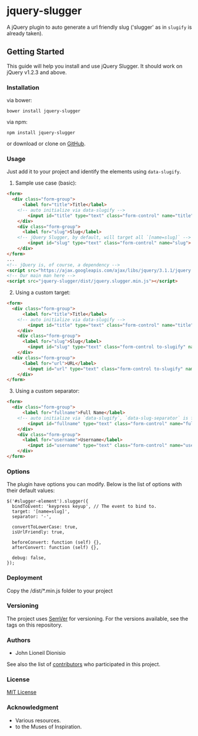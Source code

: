# jquery-slugger
A jQuery plugin to auto generate a url friendly slug ('slugger' as in `slugify` is already taken).

## Getting Started
This guide will help you install and use jQuery Slugger. It should work on jQuery v1.2.3 and above.

### Installation
via bower:
```
bower install jquery-slugger
```

via npm:
```
npm install jquery-slugger
```
or download or clone on [GitHub](https://github.com/lioneil/jquery-slugger).

### Usage
Just add it to your project and identify the elements using `data-slugify`.


1. Sample use case (basic):
```html
<form>
  <div class="form-group">
	  <label for="title">Title</label>
    <!-- auto initialize via data-slugify -->
		<input id="title" type="text" class="form-control" name="title" data-slugify>
	</div>
	<div class="form-group">
	  <label for="slug">Slug</label>
    <!-- jQuery Slugger, by default, will target all `[name=slug]` -->
		<input id="slug" type="text" class="form-control" name="slug">
	</div>
</form>
...
<!-- jQuery is, of course, a dependency -->
<script src="https://ajax.googleapis.com/ajax/libs/jquery/3.1.1/jquery.min.js"></script>
<!-- Our main man here -->
<script src="jquery-slugger/dist/jquery.slugger.min.js"></script>
```

2. Using a custom target:
```html
<form>
  <div class="form-group">
	  <label for="title">Title</label>
    <!-- auto initialize via data-slugify -->
		<input id="title" type="text" class="form-control" name="title" data-slugify=".to-slugify">
	</div>
	<div class="form-group">
	  <label for="slug">Slug</label>
		<input id="slug" type="text" class="form-control to-slugify" name="slug">
	</div>
  <div class="form-group">
	  <label for="url">URL</label>
		<input id="url" type="text" class="form-control to-slugify" name="url">
	</div>
</form>
```

3. Using a custom separator:
```html
<form>
  <div class="form-group">
	  <label for="fullname">Full Name</label>
    <!-- auto initialize via `data-slugify`, `data-slug-separator` is for defining custom space replacer -->
		<input id="fullname" type="text" class="form-control" name="fullname" data-slugify="#username" data-slug-separator="_">
	</div>
	<div class="form-group">
	  <label for="username">Username</label>
		<input id="username" type="text" class="form-control" name="username">
	</div>
</form>
```


### Options
The plugin have options you can modify. Below is the list of options with their default values:
```
$('#slugger-element').slugger({
  bindToEvent: 'keypress keyup', // The event to bind to.
  target: '[name=slug]',
  separator: '-',

  convertToLowerCase: true,
  isUrlFriendly: true,

  beforeConvert: function (self) {},
  afterConvert: function (self) {},

  debug: false,
});
```

### Deployment
Copy the /dist/\*.min.js folder to your project


### Versioning
The project uses [SemVer](http://semver.org) for versioning. For the versions available, see the tags on this repository.


### Authors
* John Lioneil Dionisio

See also the list of [contributors](#) who participated in this project.


### License
[MIT License](https://raw.githubusercontent.com/lioneil/jquery-slugger/master/LICENSE)


### Acknowledgment
* Various resources.
* to the Muses of Inspiration.

